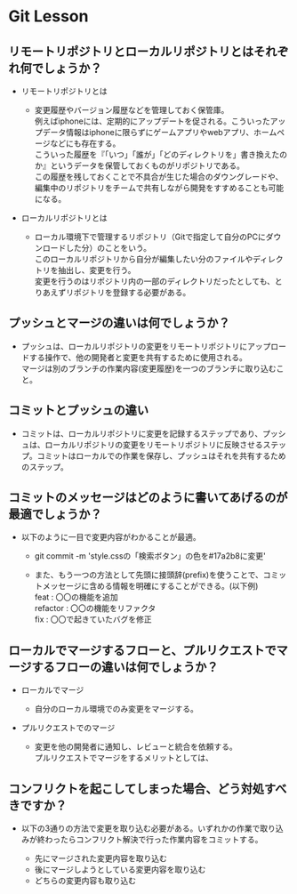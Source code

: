 # Git Lesson

## リモートリポジトリとローカルリポジトリとはそれぞれ何でしょうか？

- リモートリポジトリとは
  - 変更履歴やバージョン履歴などを管理しておく保管庫。<br>
例えばiphoneには、定期的にアップデートを促される。こういったアップデータ情報はiphoneに限らずにゲームアプリやwebアプリ、ホームページなどにも存在する。<br>
こういった履歴を『「いつ」「誰が」「どのディレクトリを」書き換えたのか』というデータを保管しておくものがリポジトリである。<br>
この履歴を残しておくことで不具合が生じた場合のダウングレードや、編集中のリポジトリをチームで共有しながら開発をすすめることも可能になる。

- ローカルリポジトリとは
  - ローカル環境下で管理するリポジトリ（Gitで指定して自分のPCにダウンロードした分）のことをいう。<br>
このローカルリポジトリから自分が編集したい分のファイルやディレクトリを抽出し、変更を行う。<br>
変更を行うのはリポジトリ内の一部のディレクトリだったとしても、とりあえずリポジトリを登録する必要がある。
## プッシュとマージの違いは何でしょうか？

- プッシュは、ローカルリポジトリの変更をリモートリポジトリにアップロードする操作で、他の開発者と変更を共有するために使用される。<br>マージは別のブランチの作業内容(変更履歴)を一つのブランチに取り込むこと。

## コミットとプッシュの違い

- コミットは、ローカルリポジトリに変更を記録するステップであり、プッシュは、ローカルリポジトリの変更をリモートリポジトリに反映させるステップ。コミットはローカルでの作業を保存し、プッシュはそれを共有するためのステップ。

## コミットのメッセージはどのように書いてあげるのが最適でしょうか？

- 以下のように一目で変更内容がわかることが最適。
  - git commit -m 'style.cssの「検索ボタン」の色を#17a2b8に変更'<br>
  
  - また、もう一つの方法として先頭に接頭辞(prefix)を使うことで、コミットメッセージに含める情報を明確にすることができる。(以下例)<br>
  feat : 〇〇の機能を追加<br>
  refactor : 〇〇の機能をリファクタ<br>
  fix : 〇〇で起きていたバグを修正

## ローカルでマージするフローと、プルリクエストでマージするフローの違いは何でしょうか？

- ローカルでマージ
  - 自分のローカル環境でのみ変更をマージする。

- プルリクエストでのマージ 
  - 変更を他の開発者に通知し、レビューと統合を依頼する。<br>
  プルリクエストでマージをするメリットとしては、
## コンフリクトを起こしてしまった場合、どう対処すべきですか？
  - 以下の3通りの方法で変更を取り込む必要がある。いずれかの作業で取り込みが終わったらコンフリクト解決で行った作業内容をコミットする。

    - 先にマージされた変更内容を取り込む
    - 後にマージしようとしている変更内容を取り込む
    - どちらの変更内容も取り込む